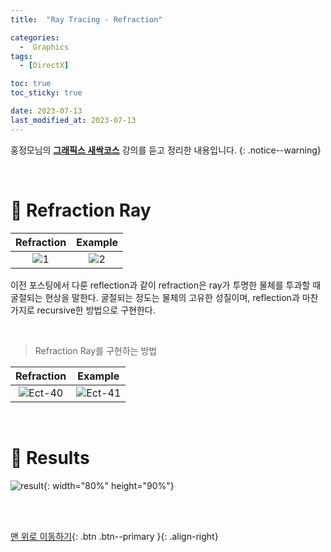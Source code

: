 ```yaml
---
title:  "Ray Tracing - Refraction" 

categories:
  -  Graphics
tags:
  - [DirectX]

toc: true
toc_sticky: true

date: 2023-07-13
last_modified_at: 2023-07-13
---
```



홍정모님의 **[그래픽스 새싹코스](https://honglab.co.kr/)** 강의를 듣고 정리한 내용입니다.
{: .notice--warning}

<br>


# 🐥 Refraction Ray

| Refraction | Example |
|:-:|:-:|
|![1](https://github.com/inhopp/inhopp/assets/96368476/008b3c41-1ebb-484c-a780-8d08f4e3775f)|![2](https://github.com/inhopp/inhopp/assets/96368476/a2648b2e-44ff-422a-a2ed-d3c1a9462af0)| 

이전 포스팅에서 다룬 reflection과 같이 refraction은 ray가 투명한 물체를 투과할 때 굴절되는 현상을 말한다. 굴절되는 정도는 물체의 고유한 성질이며, reflection과 마찬가지로 recursive한 방법으로 구현한다. 

<br>

> Refraction Ray를 구현하는 방법

| Refraction | Example |
|:-:|:-:|
|![Ect-40](https://github.com/inhopp/inhopp/assets/96368476/08e9d70c-2003-4d42-8d3d-d282c47fcfa8)|![Ect-41](https://github.com/inhopp/inhopp/assets/96368476/c6a33c81-af11-4659-874e-467e0ebe35e9)| 


<br>

# 🐥 Results

![result](https://github.com/inhopp/inhopp/assets/96368476/19920f17-5181-405a-8b12-08df2e1e9942){: width="80%" height="90%"}



<br>
<br>


[맨 위로 이동하기](#){: .btn .btn--primary }{: .align-right}